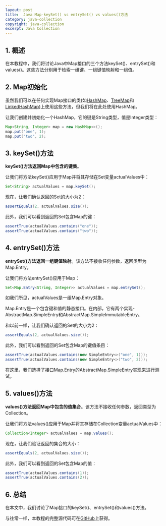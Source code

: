 ```yaml
---
layout: post
title:  Java Map-keySet() vs entrySet() vs values()方法
category: java-collection
copyright: java-collection
excerpt: Java Collection
---
```


## 1. 概述

在本教程中，我们将讨论Java中Map接口的三个方法keySet()、entrySet()和values()。这些方法分别用于检索一组键、一组键值映射和一组值。

## 2. Map初始化

虽然我们可以在任何实现Map接口的类(如[HashMap](https://www.baeldung.com/java-hashmap)、[TreeMap](https://www.baeldung.com/java-treemap)和[LinkedHashMap](https://www.baeldung.com/java-linked-hashmap))上使用这些方法，但我们将在此处使用HashMap。

让我们创建并初始化一个HashMap，它的键是String类型，值是Integer类型：

```java
Map<String, Integer> map = new HashMap<>();
map.put("one", 1);
map.put("two", 2);
```

## 3. keySet()方法

**keySet()方法返回Map中包含的键集**。

让我们将方法keySet()应用于Map并将其存储在Set变量actualValues中：

```java
Set<String> actualValues = map.keySet();
```

现在，让我们确认返回的Set的大小为2：

```java
assertEquals(2, actualValues.size());
```

此外，我们可以看到返回的Set包含Map的键：

```java
assertTrue(actualValues.contains("one"));
assertTrue(actualValues.contains("two"));
```

## 4. entrySet()方法

**entrySet()方法返回一组键值映射**。该方法不接收任何参数，返回类型为Map.Entry。

让我们将方法entrySet()应用于Map：

```java
Set<Map.Entry<String, Integer>> actualValues = map.entrySet();
```

如我们所见，actualValues是一组Map.Entry对象。

Map.Entry是一个包含键和值的静态接口。在内部，它有两个实现-AbstractMap.SimpleEntry和AbstractMap.SimpleImmutableEntry。

和以前一样，让我们确认返回的Set的大小为2：

```java
assertEquals(2, actualValues.size());
```

此外，我们可以看到返回的Set包含Map的键值条目：

```java
assertTrue(actualValues.contains(new SimpleEntry<>("one", 1)));
assertTrue(actualValues.contains(new SimpleEntry<>("two", 2)));
```

在这里，我们选择了接口Map.Entry的AbstractMap.SimpleEntry实现来进行测试。

## 5. values()方法

**values()方法返回Map中包含的值集合**。该方法不接收任何参数，返回类型为Collection。

让我们将方法values()应用于Map并将其存储在Collection变量actualValues中：

```java
Collection<Integer> actualValues = map.values();
```

现在，让我们验证返回的集合的大小：

```java
assertEquals(2, actualValues.size());
```

此外，我们可以看到返回的Set包含Map的值：

```java
assertTrue(actualValues.contains(1));
assertTrue(actualValues.contains(2));
```

## 6. 总结

在本文中，我们讨论了Map接口的keySet()、entrySet()和values()方法。

与往常一样，本教程的完整源代码可在[GitHub](https://github.com/tuyucheng7/taketoday-tutorial4j/tree/master/java-core-modules/java-collections-maps-5)上获得。